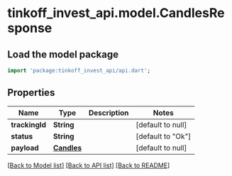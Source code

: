 # tinkoff_invest_api.model.CandlesResponse

## Load the model package
```dart
import 'package:tinkoff_invest_api/api.dart';
```

## Properties
Name | Type | Description | Notes
------------ | ------------- | ------------- | -------------
**trackingId** | **String** |  | [default to null]
**status** | **String** |  | [default to &quot;Ok&quot;]
**payload** | [**Candles**](Candles.md) |  | [default to null]

[[Back to Model list]](../README.md#documentation-for-models) [[Back to API list]](../README.md#documentation-for-api-endpoints) [[Back to README]](../README.md)


